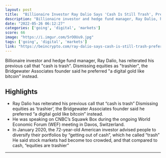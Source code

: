 ```yaml
---
layout: post
title:  "Billionaire Investor Ray Dalio Says 'Cash Is Still Trash', Prefers 'Digital Gold Bitcoin' - BeInCrypto"
description: "Billionaire investor and hedge fund manager, Ray Dalio, has reiterated his previous call that \"cash is trash\". Dismissing equities as \"trashier\", the Bridgewater Associates founder said he preferred \"a digital gold like bitcoin\" instead."
date: "2022-05-26 06:12:27"
categories: ['going', 'digital', 'markets']
score: 66
image: "https://i.imgur.com/5rOOUu9.jpg"
tags: ['going', 'digital', 'markets']
link: "https://beincrypto.com/ray-dalio-says-cash-is-still-trash-prefers-digital-gold-bitcoin/"
---
```


Billionaire investor and hedge fund manager, Ray Dalio, has reiterated his previous call that \"cash is trash\". Dismissing equities as \"trashier\", the Bridgewater Associates founder said he preferred \"a digital gold like bitcoin\" instead.

## Highlights

- Ray Dalio has reiterated his previous call that “cash is trash” Dismissing equities as ‘trashier’, the Bridgewater Associates founder said he preferred “a digital gold like bitcoin” instead.
- He was speaking on CNBC’s Squawk Box during the ongoing World Economic Forum (WEF) meeting in Davos, Switzerland.
- In January 2020, the 72-year-old American investor advised people to diversify their portfolios by “getting out of cash”, which he called “trash” He said stock markets had become too crowded, and that compared to cash, “equities are trashier”

---

